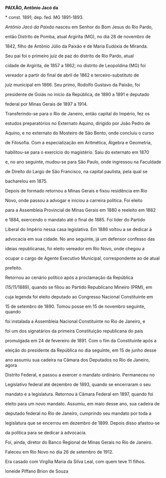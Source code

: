 **PAIXÃO, Antônio Jacó da**



\* const. 1891; dep. fed. MG 1891-1893.



*Antônio Jacó da Paixão* nasceu em Senhor do Bom Jesus do Rio Pardo,

então Distrito de Pomba, atual Argirita (MG), no dia 28 de novembro de

1842, filho de Antônio Júlio da Paixão e de Maria Eudóxia de Miranda.

Seu pai foi o primeiro juiz de paz do distrito de Rio Pardo, atual

cidade de Argirita, de 1857 a 1862; no distrito de Leopoldina (MG) foi

vereador a partir do final de abril de 1862 e terceiro-substituto de

juiz municipal em 1866. Seu primo, Rodolfo Gustavo da Paixão, foi

presidente de Goiás no início da República, de 1890 a 1891 e deputado

federal por Minas Gerais de 1897 a 1914.



Transferindo-se para o Rio de Janeiro, então capital do Império, fez os

estudos preparatórios no Externato Aquino, dirigido por João Pedro de

Aquino, e no externato do Mosteiro de São Bento, onde concluiu o curso

de Filosofia. Com a especialização em Aritmética, Álgebra e Geometria,

habilitou-se para o exercício do magistério. Saiu do externato em 1870

e, no ano seguinte, mudou-se para São Paulo, onde ingressou na Faculdade

de Direito do Largo de São Francisco, na capital paulista, pela qual se

bacharelou em 1875.



Depois de formado retornou a Minas Gerais e fixou residência em Rio

Novo, onde passou a advogar e iniciou a carreira política. Foi eleito

para a Assembleia Provincial de Minas Gerais em 1880 e reeleito em 1882

e 1884, exercendo o mandato até o final de 1885. Foi líder do Partido

Liberal do Império nessa casa legislativa. Em 1886 voltou a se dedicar à

advocacia em sua cidade. No ano seguinte, já um defensor confesso das

ideias republicanas, foi eleito vereador em Rio Novo, onde chegou a

ocupar o cargo de Agente Executivo Municipal, correspondente ao de atual

prefeito.



Retornou ao cenário político após a proclamação da República

(15/11/1889), quando se filiou ao Partido Republicano Mineiro (PRM), em

cuja legenda foi eleito deputado ao Congresso Nacional Constituinte em

15 de setembro de 1890. Tomou posse em 15 de novembro seguinte, quando

foi instalada a Assembleia Nacional Constituinte no Rio de Janeiro, e

foi um dos signatários da primeira Constituição republicana do país

promulgada em 24 de fevereiro de 1891. Com o fim da Constituinte após a

eleição do presidente da República no dia seguinte, em 15 de junho desse

ano assumiu sua cadeira na Câmara dos Deputados no Rio de Janeiro, agora

Distrito Federal, e passou a exercer o mandato ordinário. Permaneceu no

Legislativo federal até dezembro de 1893, quando se encerraram o seu

mandato e a legislatura. Retornou à Câmara Federal em 1897, quando foi

eleito para um novo mandato. Assumiu, em maio desse ano, sua cadeira de

deputado federal no Rio de Janeiro, cumprindo seu mandato por toda a

legislatura que se encerrou em dezembro de 1899. Depois disso afastou-se

da política para se dedicar à advocacia.



Foi, ainda, diretor do Banco Regional de Minas Gerais no Rio de Janeiro.



Faleceu em Rio Novo no dia 26 de setembro de 1912.



Era casado com Virgília Maria da Silva Leal, com quem teve 11 filhos.



Ioneide Piffano Brion de Souza



